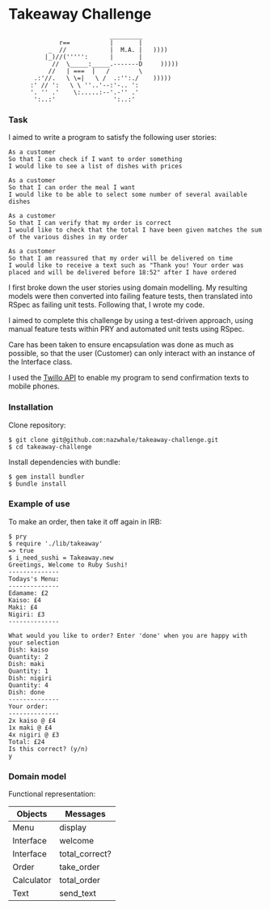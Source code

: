Takeaway Challenge
==================
```
                            _________
              r==           |       |
           _  //            |  M.A. |   ))))
          |_)//(''''':      |       |
            //  \_____:_____.-------D     )))))
           //   | ===  |   /        \
       .:'//.   \ \=|   \ /  .:'':./    )))))
      :' // ':   \ \ ''..'--:'-.. ':
      '. '' .'    \:.....:--'.-'' .'
       ':..:'                ':..:'

```

### Task

I aimed to write a program to satisfy the following user stories:

```
As a customer
So that I can check if I want to order something
I would like to see a list of dishes with prices

As a customer
So that I can order the meal I want
I would like to be able to select some number of several available dishes

As a customer
So that I can verify that my order is correct
I would like to check that the total I have been given matches the sum of the various dishes in my order

As a customer
So that I am reassured that my order will be delivered on time
I would like to receive a text such as "Thank you! Your order was placed and will be delivered before 18:52" after I have ordered
```
I first broke down the user stories using domain modelling. My resulting models were then converted into failing feature tests, then translated into RSpec as failing unit tests. Following that, I wrote my code.

I aimed to complete this challenge by using a test-driven approach, using manual feature tests within PRY and automated unit tests using RSpec.

Care has been taken to ensure encapsulation was done as much as possible, so that the user (Customer) can only interact with an instance of the Interface class.

I used the [Twillo API](https://www.twilio.com/docs/api/rest) to enable my program to send confirmation texts to mobile phones.

### Installation

Clone repository:
```
$ git clone git@github.com:nazwhale/takeaway-challenge.git
$ cd takeaway-challenge
```

Install dependencies with bundle:
```
$ gem install bundler
$ bundle install
```

### Example of use

To make an order, then take it off again in IRB:

```
$ pry
$ require './lib/takeaway'
=> true
$ i_need_sushi = Takeaway.new
Greetings, Welcome to Ruby Sushi!
--------------
Todays's Menu:
--------------
Edamame: £2
Kaiso: £4
Maki: £4
Nigiri: £3
--------------

What would you like to order? Enter 'done' when you are happy with your selection
Dish: kaiso
Quantity: 2
Dish: maki
Quantity: 1
Dish: nigiri
Quantity: 4
Dish: done
--------------
Your order:
--------------
2x kaiso @ £4
1x maki @ £4
4x nigiri @ £3
Total: £24
Is this correct? (y/n)
y
```

### Domain model

Functional representation:

| Objects                  | Messages                 |
| ------------------------ | ------------------------ |
| Menu                    | display         |
| Interface                  | welcome           |
| Interface                    | total_correct?         |
| Order                    | take_order          |
| Calculator                  | total_order            |
| Text                    | send_text        |
